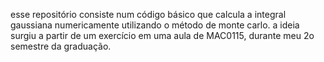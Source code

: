 esse repositório consiste num código básico que calcula a integral gaussiana numericamente utilizando o método de monte carlo. a ideia surgiu a partir de um exercício em uma aula de MAC0115, durante meu 2o semestre da graduação. 
